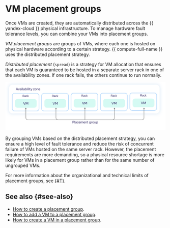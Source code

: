 # VM placement groups

Once VMs are created, they are automatically distributed across the {{ yandex-cloud }} physical infrastructure. To manage hardware fault tolerance levels, you can combine your VMs into placement groups.

_VM placement groups_ are groups of VMs, where each one is hosted on physical hardware according to a certain strategy. {{ compute-full-name }} uses the distributed placement strategy.

_Distributed placement_ (`spread`) is a strategy for VM allocation that ensures that each VM is guaranteed to be hosted in a separate server rack in one of the availability zones. If one rack fails, the others continue to run normally.

![image](../../_assets/compute/placement-groups.svg)

By grouping VMs based on the distributed placement strategy, you can ensure a high level of fault tolerance and reduce the risk of concurrent failure of VMs hosted on the same server rack. However, the placement requirements are more demanding, so a physical resource shortage is more likely for VMs in a placement group rather than for the same number of ungrouped VMs.

For more information about the organizational and technical limits of placement groups, see [{#T}](../concepts/limits.md).

## See also {#see-also}

* [How to create a placement group](../operations/placement-groups/create.md).
* [How to add a VM to a placement group](../operations/placement-groups/add-vm.md).
* [How to create a VM in a placement group](../operations/placement-groups/create-vm-in-pg.md).